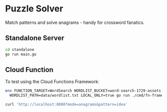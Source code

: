 # Puzzle Solver

Match patterns and solve anagrams - handy for crossword fanatics.

## Standalone Server

```bash
cd standalone
go run main.go
```

## Cloud Function

To test using the Cloud Functions Framework:

```bash
env FUNCTION_TARGET=WordSearch WORDLIST_BUCKET=word-search-1729-assets \
  WORDLIST_PATH=data/wordlist.txt LOCAL_ONLY=true go run ./cmd/fn-framework-test/main.go

curl 'http://localhost:8080?mode=anagrams&pattern=idea'
```
